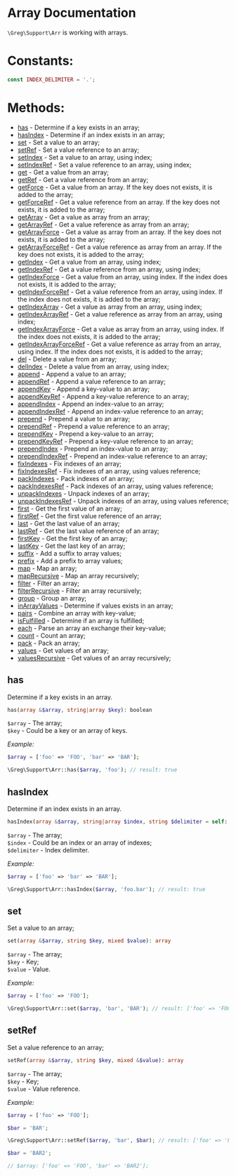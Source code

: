 # Array Documentation

`\Greg\Support\Arr` is working with arrays.

# Constants:

```php
const INDEX_DELIMITER = '.';
```

# Methods:

* [has](#has) - Determine if a key exists in an array;
* [hasIndex](#hasindex) - Determine if an index exists in an array;
* [set](#set) - Set a value to an array;
* [setRef](#setref) - Set a value reference to an array;
* [setIndex](#setindex) - Set a value to an array, using index;
* [setIndexRef](#setindexref) - Set a value reference to an array, using index;
* [get](#get) - Get a value from an array;
* [getRef](#getref) - Get a value reference from an array;
* [getForce](#getforce) - Get a value from an array. If the key does not exists, it is added to the array;
* [getForceRef](#getforceref) - Get a value reference from an array. If the key does not exists, it is added to the array;
* [getArray](#getarray) - Get a value as array from an array;
* [getArrayRef](#getarrayref) - Get a value reference as array from an array;
* [getArrayForce](#getarrayforce) - Get a value as array from an array. If the key does not exists, it is added to the array;
* [getArrayForceRef](#getarrayforceref) - Get a value reference as array from an array. If the key does not exists, it is added to the array;
* [getIndex](#getindex) - Get a value from an array, using index;
* [getIndexRef](#getindexref) - Get a value reference from an array, using index;
* [getIndexForce](#getindexforce) - Get a value from an array, using index. If the index does not exists, it is added to the array;
* [getIndexForceRef](#getindexforceref) - Get a value reference from an array, using index. If the index does not exists, it is added to the array;
* [getIndexArray](#getindexarray) - Get a value as array from an array, using index;
* [getIndexArrayRef](#getindexarrayref) - Get a value reference as array from an array, using index;
* [getIndexArrayForce](#getindexarrayforce) - Get a value as array from an array, using index. If the index does not exists, it is added to the array;
* [getIndexArrayForceRef](#getindexarrayforceref) - Get a value reference as array from an array, using index. If the index does not exists, it is added to the array;
* [del](#del) - Delete a value from an array;
* [delIndex](#delindex) - Delete a value from an array, using index;
* [append](#append) - Append a value to an array;
* [appendRef](#appendref) - Append a value reference to an array;
* [appendKey](#appendkey) - Append a key-value to an array;
* [appendKeyRef](#appendkeyref) - Append a key-value reference to an array;
* [appendIndex](#appendindex) - Append an index-value to an array;
* [appendIndexRef](#appendindexref) - Append an index-value reference to an array;
* [prepend](#prepend) - Prepend a value to an array;
* [prependRef](#prependref) - Prepend a value reference to an array;
* [prependKey](#prependkey) - Prepend a key-value to an array;
* [prependKeyRef](#prependkeyref) - Prepend a key-value reference to an array;
* [prependIndex](#prependindex) - Prepend an index-value to an array;
* [prependIndexRef](#prependindexref) - Prepend an index-value reference to an array;
* [fixIndexes](#fixindexes) - Fix indexes of an array;
* [fixIndexesRef](#fixindexesref) - Fix indexes of an array, using values reference;
* [packIndexes](#packindexes) - Pack indexes of an array;
* [packIndexesRef](#packindexesref) - Pack indexes of an array, using values reference;
* [unpackIndexes](#unpackindexes) - Unpack indexes of an array;
* [unpackIndexesRef](#unpackindexesref) - Unpack indexes of an array, using values reference;
* [first](#first) - Get the first value of an array;
* [firstRef](#firstref) - Get the first value reference of an array;
* [last](#last) - Get the last value of an array;
* [lastRef](#lastref) - Get the last value reference of an array;
* [firstKey](#firstkey) - Get the first key of an array;
* [lastKey](#lastkey) - Get the last key of an array;
* [suffix](#suffix) - Add a suffix to array values;
* [prefix](#prefix) - Add a prefix to array values;
* [map](#map) - Map an array;
* [mapRecursive](#maprecursive) - Map an array recursively;
* [filter](#filter) - Filter an array;
* [filterRecursive](#filterrecursive) - Filter an array recursively;
* [group](#group) - Group an array;
* [inArrayValues](#inarrayvalues) - Determine if values exists in an array;
* [pairs](#pairs) - Combine an array with key-value;
* [isFulfilled](#isfulfilled) - Determine if an array is fulfilled;
* [each](#each) - Parse an array an exchange their key-value;
* [count](#count) - Count an array;
* [pack](#pack) - Pack an array;
* [values](#values) - Get values of an array;
* [valuesRecursive](#valuesrecursive) - Get values of an array recursively;

## has

Determine if a key exists in an array.

```php
has(array &$array, string|array $key): boolean
```

`$array` - The array;  
`$key` - Could be a key or an array of keys.

_Example:_

```php
$array = ['foo' => 'FOO', 'bar' => 'BAR'];

\Greg\Support\Arr::has($array, 'foo'); // result: true
```

## hasIndex

Determine if an index exists in an array.

```php
hasIndex(array &$array, string|array $index, string $delimiter = self::INDEX_DELIMITER): boolean
```

`$array` - The array;  
`$index` - Could be an index or an array of indexes;  
`$delimiter` - Index delimiter.

_Example:_

```php
$array = ['foo' => 'bar' => 'BAR'];

\Greg\Support\Arr::hasIndex($array, 'foo.bar'); // result: true
```

## set

Set a value to an array;

```php
set(array &$array, string $key, mixed $value): array
```

`$array` - The array;  
`$key` - Key;  
`$value` - Value.

_Example:_

```php
$array = ['foo' => 'FOO'];

\Greg\Support\Arr::set($array, 'bar', 'BAR'); // result: ['foo' => 'FOO', 'bar' => 'BAR']
```

## setRef

Set a value reference to an array;

```php
setRef(array &$array, string $key, mixed &$value): array
```

`$array` - The array;  
`$key` - Key;  
`$value` - Value reference.

_Example:_

```php
$array = ['foo' => 'FOO'];

$bar = 'BAR';

\Greg\Support\Arr::setRef($array, 'bar', $bar); // result: ['foo' => 'FOO', 'bar' => 'BAR']

$bar = 'BAR2';

// $array: ['foo' => 'FOO', 'bar' => 'BAR2'];
```

